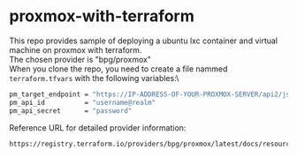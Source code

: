 # proxmox-with-terraform
This repo provides sample of deploying a ubuntu lxc container and virtual machine on proxmox with terraform.\
The chosen provider is "bpg/proxmox"\
When you clone the repo, you need to create a file nammed ```terraform.tfvars``` with the following variables:\

```bash
pm_target_endpoint = "https://IP-ADDRESS-OF-YOUR-PROXMOX-SERVER/api2/json"
pm_api_id          = "username@realm"
pm_api_secret      = "password"
```

Reference URL for detailed provider information:

```html
https://registry.terraform.io/providers/bpg/proxmox/latest/docs/resources/virtual_environment_container
```
